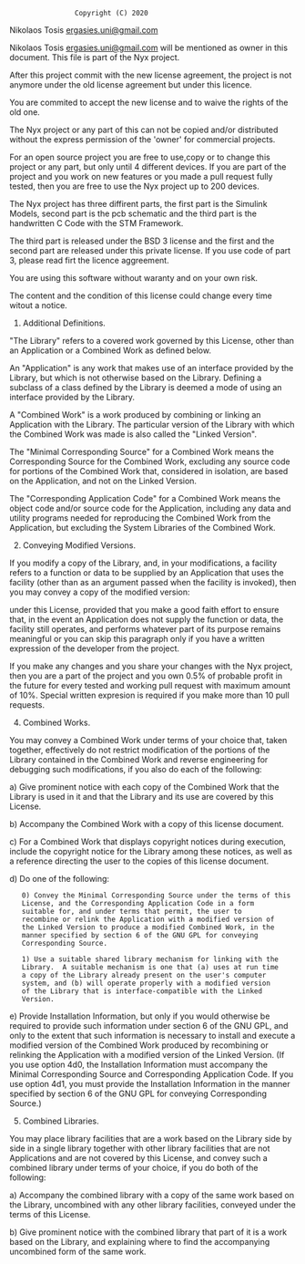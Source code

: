   					Copyright (C) 2020
  Nikolaos Tosis <ergasies.uni@gmail.com>

  Nikolaos Tosis <ergasies.uni@gmail.com> will be mentioned as owner in this document. 
  This file is part of the Nyx project. 

  After this project commit with the new license agreement, the project
is not anymore under the old license agreement but under this licence. 

  You are commited to accept the new license and to waive the rights
of the old one. 

  The Nyx project or any part of this can not be copied and/or distributed
without the express permission of the 'owner' for commercial projects.

  For an open source project you are free to use,copy or to change this project
or any part, but only until 4 different devices.
If you are part of the project and you work on new features or you made
a pull request fully tested, then you are free to use the Nyx project up to 
200 devices.

  The Nyx project has three diffirent parts, the first part is the Simulink Models,
second part is the pcb schematic and the third part is the handwritten 
C Code with the STM Framework.

  The third part is released under the BSD 3 license and the first and 
the second part are released under this private license.
If you use code of part 3, please read firt the licence aggreement. 

  You are using this software without waranty and on your own risk.

  The content and the condition of this license could change every time 
witout a notice.

  1. Additional Definitions.

  "The Library" refers to a covered work governed by this License,
other than an Application or a Combined Work as defined below.

  An "Application" is any work that makes use of an interface provided
by the Library, but which is not otherwise based on the Library.
Defining a subclass of a class defined by the Library is deemed a mode
of using an interface provided by the Library.

  A "Combined Work" is a work produced by combining or linking an
Application with the Library.  The particular version of the Library
with which the Combined Work was made is also called the "Linked
Version".

  The "Minimal Corresponding Source" for a Combined Work means the
Corresponding Source for the Combined Work, excluding any source code
for portions of the Combined Work that, considered in isolation, are
based on the Application, and not on the Linked Version.

  The "Corresponding Application Code" for a Combined Work means the
object code and/or source code for the Application, including any data
and utility programs needed for reproducing the Combined Work from the
Application, but excluding the System Libraries of the Combined Work.

  
  2. Conveying Modified Versions.

  If you modify a copy of the Library, and, in your modifications, a
facility refers to a function or data to be supplied by an Application
that uses the facility (other than as an argument passed when the
facility is invoked), then you may convey a copy of the modified
version:

   under this License, provided that you make a good faith effort to
   ensure that, in the event an Application does not supply the
   function or data, the facility still operates, and performs
   whatever part of its purpose remains meaningful
   or you can skip this paragraph only if you have a written expression
   of the developer from the project.

   If you make any changes and you share your changes with the Nyx
   project, then you are a part of the project and you own 0.5% of probable
   profit in the future for every tested and working pull request with 
   maximum amount of 10%.
   Special written expresion is required if you make more than 10 pull requests.

  4. Combined Works.

  You may convey a Combined Work under terms of your choice that,
taken together, effectively do not restrict modification of the
portions of the Library contained in the Combined Work and reverse
engineering for debugging such modifications, if you also do each of
the following:

   a) Give prominent notice with each copy of the Combined Work that
   the Library is used in it and that the Library and its use are
   covered by this License.

   b) Accompany the Combined Work with a copy of this license
   document.

   c) For a Combined Work that displays copyright notices during
   execution, include the copyright notice for the Library among
   these notices, as well as a reference directing the user to the
   copies of this license document.

   d) Do one of the following:

       0) Convey the Minimal Corresponding Source under the terms of this
       License, and the Corresponding Application Code in a form
       suitable for, and under terms that permit, the user to
       recombine or relink the Application with a modified version of
       the Linked Version to produce a modified Combined Work, in the
       manner specified by section 6 of the GNU GPL for conveying
       Corresponding Source.

       1) Use a suitable shared library mechanism for linking with the
       Library.  A suitable mechanism is one that (a) uses at run time
       a copy of the Library already present on the user's computer
       system, and (b) will operate properly with a modified version
       of the Library that is interface-compatible with the Linked
       Version.

   e) Provide Installation Information, but only if you would otherwise
   be required to provide such information under section 6 of the
   GNU GPL, and only to the extent that such information is
   necessary to install and execute a modified version of the
   Combined Work produced by recombining or relinking the
   Application with a modified version of the Linked Version. (If
   you use option 4d0, the Installation Information must accompany
   the Minimal Corresponding Source and Corresponding Application
   Code. If you use option 4d1, you must provide the Installation
   Information in the manner specified by section 6 of the GNU GPL
   for conveying Corresponding Source.)

  5. Combined Libraries.

  You may place library facilities that are a work based on the
Library side by side in a single library together with other library
facilities that are not Applications and are not covered by this
License, and convey such a combined library under terms of your
choice, if you do both of the following:

   a) Accompany the combined library with a copy of the same work based
   on the Library, uncombined with any other library facilities,
   conveyed under the terms of this License.

   b) Give prominent notice with the combined library that part of it
   is a work based on the Library, and explaining where to find the
   accompanying uncombined form of the same work.
